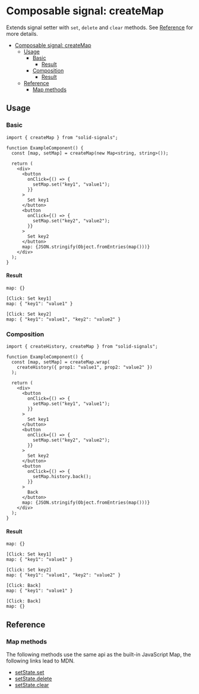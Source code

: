 # Composable signal: createMap

Extends signal setter with `set`, `delete` and `clear` methods. See [Reference](#reference) for more details.

- [Composable signal: createMap](#composable-signal-createmap)
  - [Usage](#usage)
    - [Basic](#basic)
      - [Result](#result)
    - [Composition](#composition)
      - [Result](#result-1)
  - [Reference](#reference)
    - [Map methods](#map-methods)

## Usage

### Basic

```tsx
import { createMap } from "solid-signals";

function ExampleComponent() {
  const [map, setMap] = createMap(new Map<string, string>());

  return (
    <div>
      <button
        onClick={() => {
          setMap.set("key1", "value1");
        }}
      >
        Set key1
      </button>
      <button
        onClick={() => {
          setMap.set("key2", "value2");
        }}
      >
        Set key2
      </button>
      map: {JSON.stringify(Object.fromEntries(map()))}
    </div>
  );
}
```

#### Result

```
map: {}

[Click: Set key1]
map: { "key1": "value1" }

[Click: Set key2]
map: { "key1": "value1", "key2": "value2" }
```

### Composition

```tsx
import { createHistory, createMap } from "solid-signals";

function ExampleComponent() {
  const [map, setMap] = createMap.wrap(
    createHistory({ prop1: "value1", prop2: "value2" })
  );

  return (
    <div>
      <button
        onClick={() => {
          setMap.set("key1", "value1");
        }}
      >
        Set key1
      </button>
      <button
        onClick={() => {
          setMap.set("key2", "value2");
        }}
      >
        Set key2
      </button>
      <button
        onClick={() => {
          setMap.history.back();
        }}
      >
        Back
      </button>
      map: {JSON.stringify(Object.fromEntries(map()))}
    </div>
  );
}
```

#### Result

```
map: {}

[Click: Set key1]
map: { "key1": "value1" }

[Click: Set key2]
map: { "key1": "value1", "key2": "value2" }

[Click: Back]
map: { "key1": "value1" }

[Click: Back]
map: {}
```

## Reference

### Map methods

The following methods use the same api as the built-in JavaScript Map, the following links lead to MDN.

- [setState.set](https://developer.mozilla.org/en-US/docs/Web/JavaScript/Reference/Global_Objects/Map/set)
- [setState.delete](https://developer.mozilla.org/en-US/docs/Web/JavaScript/Reference/Global_Objects/Map/delete)
- [setState.clear](https://developer.mozilla.org/en-US/docs/Web/JavaScript/Reference/Global_Objects/Map/clear)
